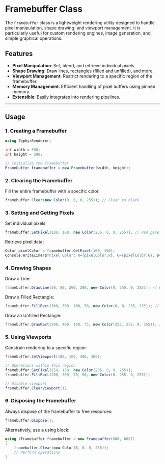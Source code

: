# Framebuffer Class

The `Framebuffer` class is a lightweight rendering utility designed to handle pixel manipulation, shape drawing, and viewport management. It is particularly useful for custom rendering engines, image generation, and simple graphical operations.

## Features

- **Pixel Manipulation**: Set, blend, and retrieve individual pixels.
- **Shape Drawing**: Draw lines, rectangles (filled and unfilled), and more.
- **Viewport Management**: Restrict rendering to a specific region of the framebuffer.
- **Memory Management**: Efficient handling of pixel buffers using pinned memory.
- **Extensible**: Easily integrates into rendering pipelines.

---

## Usage

### 1. Creating a Framebuffer

```csharp
using ZephyrRenderer;

int width = 800;
int height = 600;

// Initialize the framebuffer
Framebuffer framebuffer = new Framebuffer(width, height);
```

### 2. Clearing the Framebuffer
Fill the entire framebuffer with a specific color.
```csharp
framebuffer.Clear(new Color(0, 0, 0, 255)); // Clear to black
```

### 3. Setting and Getting Pixels
Set individual pixels:
```csharp
framebuffer.SetPixel(100, 100, new Color(255, 0, 0, 255)); // Red pixel
```
Retrieve pixel data:
```csharp
Color pixelColor = framebuffer.GetPixel(100, 100);
Console.WriteLine($"Pixel Color: R={pixelColor.R}, G={pixelColor.G}, B={pixelColor.B}, A={pixelColor.A}");
```

### 4. Drawing Shapes
Draw a Line:
```csharp
framebuffer.DrawLine(50, 50, 200, 200, new Color(0, 255, 0, 255)); // Green diagonal line
```
Draw a Filled Rectangle:
```csharp
framebuffer.FillRect(300, 300, 100, 50, new Color(0, 0, 255, 255)); // Blue rectangle
```
Draw an Unfilled Rectangle:
```csharp
framebuffer.DrawRect(500, 400, 150, 75, new Color(255, 255, 0, 255)); // Yellow rectangle border
```

### 5. Using Viewports
Constrain rendering to a specific region:
```csharp
framebuffer.SetViewport(100, 100, 400, 300);

// Operations within this region
framebuffer.SetPixel(150, 150, new Color(255, 0, 0, 255));
framebuffer.FillRect(200, 200, 50, 50, new Color(0, 255, 0, 255));

// Disable viewport
framebuffer.ClearViewport();
```

### 6. Disposing the Framebuffer
Always dispose of the framebuffer to free resources:
```csharp
framebuffer.Dispose();
```
Alternatively, use a using block:
```csharp
using (Framebuffer framebuffer = new Framebuffer(800, 600))
{
    framebuffer.Clear(new Color(0, 0, 0, 255));
    // Perform operations
}
```